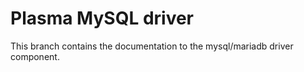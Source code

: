 # Plasma MySQL driver

This branch contains the documentation to the mysql/mariadb driver component.
